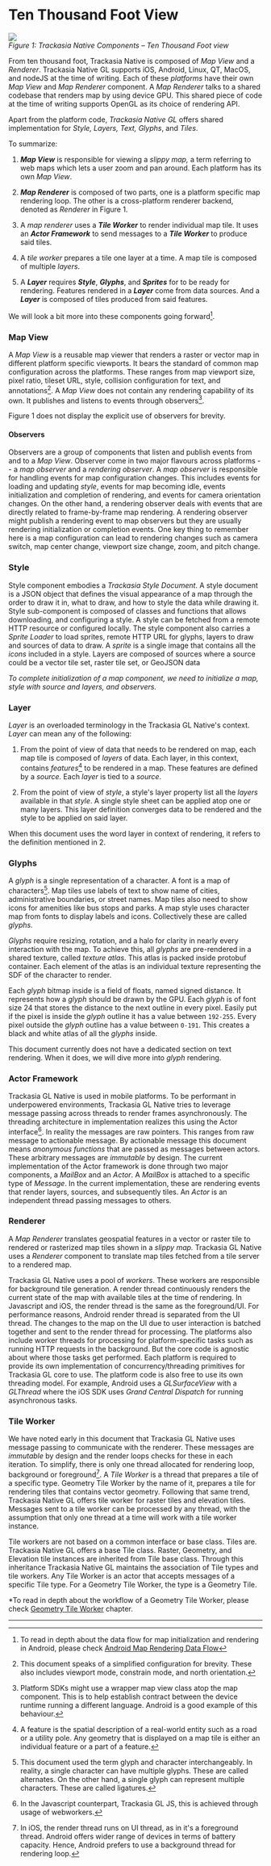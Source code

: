 # Ten Thousand Foot View

![](media/ten-thousand-foot-view-diagram.png)    
*Figure 1: Trackasia Native Components – Ten Thousand Foot view*

From ten thousand foot, Trackasia Native is composed of *Map View* and a
*Renderer*. Trackasia Native GL supports iOS, Android, Linux, QT, MacOS,
and nodeJS at the time of writing. Each of these *platforms* have their
own *Map View* and *Map Renderer* component. A *Map Renderer* talks to a
shared codebase that renders map by using device GPU. This shared piece
of code at the time of writing supports OpenGL as its choice of
rendering API.

Apart from the platform code, *Trackasia Native GL* offers shared
implementation for *Style, Layers, Text, Glyphs*, and *Tiles*.

To summarize:

1.  ***Map View*** is responsible for viewing a *slippy map,* a term
    referring to web maps which lets a user zoom and pan around. Each
    platform has its own *Map View*.

2.  ***Map Renderer*** is composed of two parts, one is a platform
    specific map rendering loop. The other is a cross-platform renderer
    backend, denoted as *Renderer* in Figure 1.

3.  A *map renderer* uses a ***Tile Worker*** to render individual map
    tile. It uses an ***Actor Framework*** to send messages to a ***Tile
    Worker*** to produce said tiles.

4.  A *tile worker* prepares a tile one layer at a time. A map tile is
    composed of multiple *layers*.

5.  A ***Layer*** requires ***Style***, ***Glyphs***, and ***Sprites***
    for to be ready for rendering. Features rendered in a ***Layer*** 
    come from data sources. And a ***Layer*** is composed of tiles produced
    from said features.

We will look a bit more into these components going forward[^1].

### Map View

A *Map View* is a reusable map viewer that renders a raster or vector
map in different platform specific viewports. It bears the standard of
common map configuration across the platforms. These ranges from map
viewport size, pixel ratio, tileset URL, style, collision configuration
for text, and annotations[^2]. A *Map View* does not contain any
rendering capability of its own. It publishes and listens to events
through observers[^3].

Figure 1 does not display the explicit use of observers for brevity.

#### Observers

Observers are a group of components that listen and publish events from
and to a *Map View*. Observer come in two major flavours across
platforms -- a *map observer* and a *rendering observer*. A *map
observer* is responsible for handling events for map configuration
changes. This includes events for loading and updating *style*, events
for map becoming idle, events initialization and completion of
rendering, and events for camera orientation changes. On the other hand,
a rendering observer deals with events that are directly related to
frame-by-frame map rendering. A rendering observer might publish a
rendering event to map observers but they are usually rendering
initialization or completion events. One key thing to remember here is a
map configuration can lead to rendering changes such as camera switch,
map center change, viewport size change, zoom, and pitch change.

### Style

Style component embodies a *Trackasia Style Document*. A style document
is a JSON object that defines the visual appearance of a map through the
order to draw it in, what to draw, and how to style the data while
drawing it. Style sub-component is composed of classes and functions
that allows downloading, and configuring a style. A style can be fetched
from a remote HTTP resource or configured locally. The style component
also carries a *Sprite Loader* to load sprites, remote HTTP URL for
glyphs, layers to draw and sources of data to draw. A *sprite* is a
single image that contains all the *icons* included in a style. Layers
are composed of sources where a source could be a vector tile set,
raster tile set, or GeoJSON data

*To complete initialization of a map component, we need to initialize a
map, style with source and layers, and observers.*

### Layer

*Layer* is an overloaded terminology in the Trackasia GL Native's
context. *Layer* can mean any of the following:

1.  From the point of view of data that needs to be rendered on map,
    each map tile is composed of *layers* of data. Each layer, in this
    context, contains *features*[^4] to be rendered in a map. These
    features are defined by a *source.* Each *layer* is tied to a
    *source*.

2.  From the point of view of *style*, a style's layer property list all
    the *layers* available in that *style*. A single style sheet can be
    applied atop one or many layers. This layer definition converges
    data to be rendered and the style to be applied on said layer.

When this document uses the word layer in context of rendering, it
refers to the definition mentioned in 2.

### Glyphs

A *glyph* is a single representation of a character. A font is a map of
characters[^5]. Map tiles use labels of text to show name of cities,
administrative boundaries, or street names. Map tiles also need to show
icons for amenities like bus stops and parks. A map style uses character
map from fonts to display labels and icons. Collectively these are
called *glyphs.* 

*Glyphs* require resizing, rotation, and a halo for clarity in nearly every 
interaction with the map. To achieve this, all *glyphs* are pre-rendered 
in a shared texture, called *texture atlas*. This atlas is packed inside
protobuf container. Each element of the atlas is an individual texture
representing the SDF of the character to render.

Each *glyph* bitmap inside is a field of floats, named signed distance. It
represents how a *glyph* should be drawn by the GPU. Each *glyph* is of font 
size 24 that stores the distance to the next outline in every pixel. Easily
put if the pixel is inside the *glyph* outline it has a value between `192-255`.
Every pixel outside the *glyph* outline has a value between `0-191`. This creates 
a black and white atlas of all the *glyphs* inside.

This document currently does not have a dedicated section on text rendering.
When it does, we will dive more into *glyph* rendering.

### Actor Framework

Trackasia GL Native is used in mobile platforms. To be performant in
underpowered environments, Trackasia GL Native tries to leverage message
passing across threads to render frames asynchronously. The threading
architecture in implementation realizes this using the Actor
interface[^6]. In reality the messages are raw pointers. This ranges
from raw message to actionable message. By actionable message this
document means *anonymous functions* that are passed as messages between
actors. These arbitrary messages are *immutable* by design. The current
implementation of the Actor framework is done through two major
components, a *MailBox* and an *Actor*. A *MailBox* is attached to a
specific type of *Message*. In the current implementation, these are
rendering events that render layers, sources, and subsequently tiles. An
*Actor* is an independent thread passing messages to others.

### Renderer

A *Map Renderer* translates geospatial features in a vector or raster
tile to rendered or rasterized map tiles shown in a *slippy map.*
Trackasia GL Native uses a *Renderer* component to translate map tiles
fetched from a tile server to a rendered map.

Trackasia GL Native uses a pool of *workers*. These workers are
responsible for background tile generation. A render thread continuously
renders the current state of the map with available tiles at the time of
rendering. In Javascript and iOS, the render thread is the same as the
foreground/UI. For performance reasons, Android render thread is
separated from the UI thread. The changes to the map on the UI due to
user interaction is batched together and sent to the render thread for
processing. The platforms also include worker threads for processing for
platform-specific tasks such as running HTTP requests in the background.
But the core code is agnostic about where those tasks get performed.
Each platform is required to provide its own implementation of
concurrency/threading primitives for Trackasia GL core to use. The
platform code is also free to use its own threading model. For example,
Android uses a *GLSurfaceView* with a *GLThread* where the iOS SDK uses
*Grand Central Dispatch* for running asynchronous tasks.

### Tile Worker

We have noted early in this document that Trackasia GL Native uses message
passing to communicate with the renderer. These messages are *immutable*
by design and the render loops checks for these in each iteration. To
simplify, there is only one thread allocated for rendering loop,
background or foreground[^7]. A *Tile Worker* is a thread that prepares
a tile of a specific type. Geometry Tile Worker by the name of it,
prepares a tile for rendering tiles that contains vector geometry.
Following that same trend, Trackasia Native GL offers tile worker for
raster tiles and elevation tiles. Messages sent to a tile worker can be
processed by any thread, with the assumption that only one thread at a
time will work with a tile worker instance.

Tile workers are not based on a common interface or base class. Tiles
are. Trackasia Native GL offers a base Tile class. Raster, Geometry, and
Elevation tile instances are inherited from Tile base class. Through
this inheritance Trackasia Native GL maintains the association of Tile
types and tile workers. Any Tile Worker is an actor that accepts
messages of a specific Tile type. For a Geometry Tile Worker, the type
is a Geometry Tile.

*To read in depth about the workflow of a Geometry Tile Worker, please
check [Geometry Tile Worker](./geometry-tile-worker.md) chapter.

______________
[^1]: To read in depth about the data flow for map initialization and
    rendering in Android, please check 
    [Android Map Rendering Data Flow](./android-map-rendering-data-flow.md.md)

[^2]: This document speaks of a simplified configuration for brevity.
    These also includes viewport mode, constrain mode, and north
    orientation.

[^3]: Platform SDKs might use a wrapper map view class atop the map
    component. This is to help establish contract between the device
    runtime running a different language. Android is a good example of
    this behaviour.

[^4]: A feature is the spatial description of a real-world entity such
    as a road or a utility pole. Any geometry that is displayed on a map
    tile is either an individual feature or a part of a feature.

[^5]: This document used the term glyph and character interchangeably.
    In reality, a single character can have multiple glyphs. These are
    called alternates. On the other hand, a single glyph can represent
    multiple characters. These are called ligatures.

[^6]: In the Javascript counterpart, Trackasia GL JS, this is achieved
    through usage of webworkers.

[^7]: In iOS, the render thread runs on UI thread, as in it's a
    foreground thread. Android offers wider range of devices in terms of
    battery capacity. Hence, Android prefers to use a background thread
    for rendering loop.
